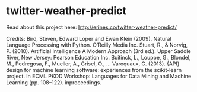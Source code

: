 # twitter-weather-predict
Read about this project here:
http://erines.co/twitter-weather-predict/

Credits:
Bird, Steven, Edward Loper and Ewan Klein (2009), Natural Language Processing with Python. O’Reilly Media Inc.
Stuart, R., & Norvig, P. (2010). Artificial Intelligence A Modern Approach (3rd ed.). Upper Saddle River, New Jersey: Pearson Education Inc.
Buitinck, L., Louppe, G., Blondel, M., Pedregosa, F., Mueller, A., Grisel, O., … Varoquaux, G. (2013). {API} design for machine learning software: experiences from the scikit-learn project. In ECML PKDD Workshop: Languages for Data Mining and Machine Learning (pp. 108–122). inproceedings.
